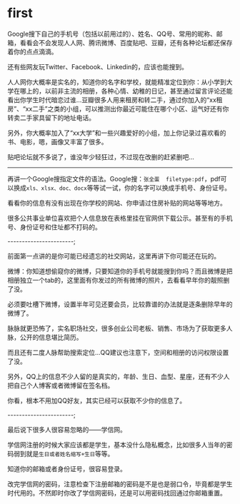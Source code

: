 # first

Google搜下自己的手机号（包括以前用过的）、姓名、QQ号、常用的昵称、邮箱，看看会不会发现人人网、腾讯微博、百度贴吧、豆瓣，还有各种论坛都还保存着你的点点滴滴。

还有些网友玩Twitter、Facebook、Linkedin的，应该也能搜到。

人人网你大概率是实名的，知道你的名字和学校，就能精准定位到你：从小学到大学在哪上的，以前非主流的相册，各种心情、幼稚的日记，甚至通过留言评论还能看出你学生时代暗恋过谁...豆瓣很多人用来租房和转二手，通过你加入的“xx租房”、“xx二手”之类的小组，可以推测出你最近可能住在哪个小区、运气好还有你转卖二手家具留下的地址电话。

另外，你大概率加入了“xx大学”和一些兴趣爱好的小组，加上你记录过喜欢看的书、电影，嗯，画像又丰富了很多。

贴吧论坛就不多说了，谁没年少轻狂过，不过现在改删的赶紧删吧...

------------------

再讲一个Google搜指定文件的语法。Google搜：`张全蛋  filetype:pdf`，pdf可以换成`xls、xlsx、doc、docx`等等试一试，你的名字可以换成手机号、身份证号。

看看你的信息有没有出现在你学校的网站、你申请过住房补贴的网站等等地方。

很多公共事业单位喜欢把个人信息放在表格里挂在官网供下载公示。甚至有的手机号、身份证号和住址都不打码的。

-----------------------;

前面第一点讲的是你可能已经遗忘的社交网站，这里再讲下你可能还在玩的。

微博：你知道想偷窥你的微博，只要知道你的手机号就能搜到你吗？而且微博是把相册独立一个tab的，这里面有你发过的所有微博的照片，去看看早年你的靓照删了没。

必须要吐槽下微博，设置半年可见还要会员，比较靠谱的办法就是逐条删除早年的微博了。

脉脉就更恐怖了，实名职场社交，很多创业公司老板、销售、市场为了获取更多人脉，公开的信息堪比简历。

而且还有二度人脉帮助搜索定位...QQ建议也注意下，空间和相册的访问权限设置了没。

另外，QQ上的信息不少人留的是真实的，年龄、生日、血型、星座，还有不少人把自己个人博客或者微博留在签名档。

你看，根本不用加QQ好友，其实已经可以获取不少你的信息了。

-----------------------;

最后说下很多人很容易忽略的——学信网。

学信网注册的时候大家应该都是学生，基本没什么隐私概念，比如很多人当年的密码弱到就是`生日或者姓名缩写+生日`等等。

知道你的邮箱或者身份证号，很容易登录。

改完学信网的密码，注意检查下注册邮箱的密码是不是也是弱口令，毕竟都是学生时代用的。不然即时你改了学信网密码，还是可以用密码找回通过你邮箱重置。
